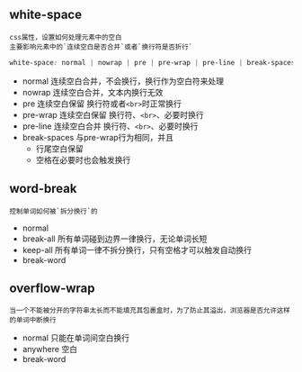 ## white-space 
    css属性，设置如何处理元素中的空白
    主要影响元素中的`连续空白是否合并`或者`换行符是否折行`
```css
white-space: normal | nowrap | pre | pre-wrap | pre-line | break-spaces;
```
+ normal 连续空白合并，不会换行，换行作为空白符来处理
+ nowrap 连续空白合并，文本内换行无效
+ pre 连续空白保留 换行符或者`<br>`时正常换行
+ pre-wrap 连续空白保留 换行符、`<br>`、必要时换行
+ pre-line 连续空白合并 换行符、`<br>`、必要时换行
+ break-spaces 与pre-wrap行为相同，并且
  + 行尾空白保留
  + 空格在必要时也会触发换行
  

## word-break
    控制单词如何被`拆分换行`的

+ normal 
+ break-all 所有单词碰到边界一律换行，无论单词长短
+ keep-all 所有单词一律不拆分换行，只有空格才可以触发自动换行
+ break-word 
## overflow-wrap
    当一个不能被分开的字符串太长而不能填充其包裹盒时，为了防止其溢出，浏览器是否允许这样的单词中断换行
+ normal 只能在单词间空白换行
+ anywhere 空白
+ break-word  
